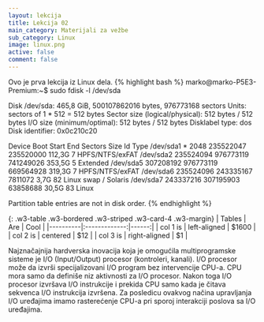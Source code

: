 ```yaml
---
layout: lekcija
title: Lekcija 02
main_category: Materijali za vežbe
sub_category: Linux
image: linux.png
active: false
comment: false
---
```


Ovo je prva lekcija iz Linux dela.
{% highlight bash %}
marko@marko-P5E3-Premium:~$ sudo fdisk -l /dev/sda

Disk /dev/sda: 465,8 GiB, 500107862016 bytes, 976773168 sectors
Units: sectors of 1 * 512 = 512 bytes
Sector size (logical/physical): 512 bytes / 512 bytes
I/O size (minimum/optimal): 512 bytes / 512 bytes
Disklabel type: dos
Disk identifier: 0x0c210c20

Device     Boot     Start       End   Sectors   Size Id Type
/dev/sda1  *         2048 235522047 235520000 112,3G  7 HPFS/NTFS/exFAT
/dev/sda2       235524094 976773119 741249026 353,5G  5 Extended
/dev/sda5       307208192 976773119 669564928 319,3G  7 HPFS/NTFS/exFAT
/dev/sda6       235524096 243335167   7811072   3,7G 82 Linux swap / Solaris
/dev/sda7       243337216 307195903  63858688  30,5G 83 Linux

Partition table entries are not in disk order.
{% endhighlight %}

{: .w3-table .w3-bordered .w3-striped .w3-card-4 .w3-margin}
| Tables   |      Are      |  Cool |
|----------|:-------------:|------:|
| col 1 is |  left-aligned | $1600 |
| col 2 is |    centered   |   $12 |
| col 3 is | right-aligned |    $1 |


Najznačajnija hardverska inovacija koja je omogućila multiprogramske sisteme je I/O (Input/Output) procesor (kontroleri, kanali). I/O procesor može da izvrši specijalizovani I/O program bez intervencije CPU-a. CPU mora samo da definiše niz aktivnosti za I/O procesor. Nakon toga I/O procesor izvršava I/O instrukcije i prekida CPU samo kada je čitava sekvenca I/O instrukcija izvršena. Za posledicu ovakvog načina upravljanja I/O uređajima imamo rasterećenje CPU-a pri sporoj interakciji poslova sa I/O uređajima.
